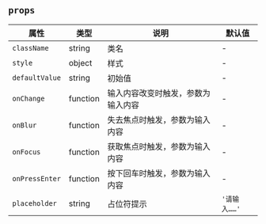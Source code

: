 ## `props`
属性|类型|说明|默认值
---|---|---|---
`className` | string | 类名 | -
`style` | object | 样式 | - 
`defaultValue` | string | 初始值 | -
`onChange` | function | 输入内容改变时触发，参数为输入内容 | -
`onBlur` | function | 失去焦点时触发，参数为输入内容 | -
`onFocus` | function | 获取焦点时触发，参数为输入内容 | -
`onPressEnter` | function | 按下回车时触发，参数为输入内容 | -
`placeholder` | string | 占位符提示 | `'请输入……'`

